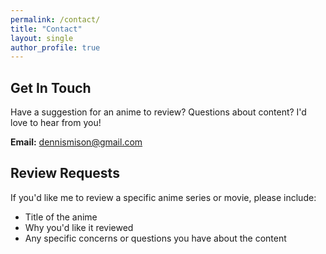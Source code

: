 ```yaml
---
permalink: /contact/
title: "Contact"
layout: single
author_profile: true
---
```


## Get In Touch

Have a suggestion for an anime to review? Questions about content? I'd love to hear from you!

**Email:** dennismison@gmail.com

## Review Requests

If you'd like me to review a specific anime series or movie, please include:
- Title of the anime
- Why you'd like it reviewed
- Any specific concerns or questions you have about the content
